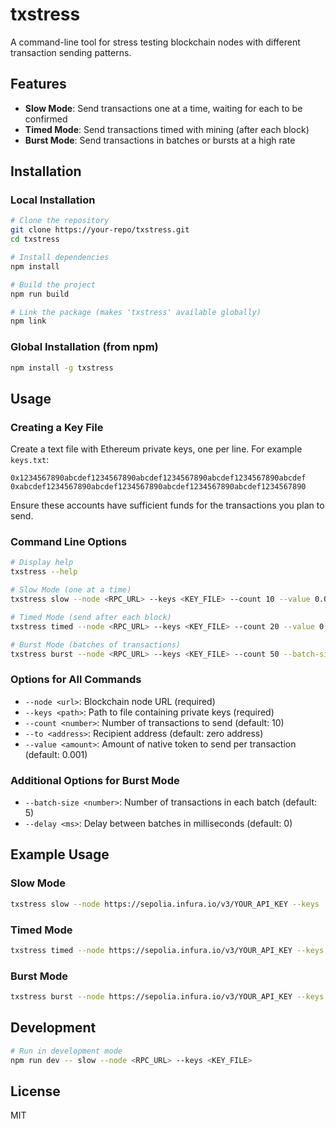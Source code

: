 # txstress

A command-line tool for stress testing blockchain nodes with different transaction sending patterns.

## Features

- **Slow Mode**: Send transactions one at a time, waiting for each to be confirmed
- **Timed Mode**: Send transactions timed with mining (after each block)
- **Burst Mode**: Send transactions in batches or bursts at a high rate

## Installation

### Local Installation

```bash
# Clone the repository
git clone https://your-repo/txstress.git
cd txstress

# Install dependencies
npm install

# Build the project
npm run build

# Link the package (makes 'txstress' available globally)
npm link
```

### Global Installation (from npm)

```bash
npm install -g txstress
```

## Usage

### Creating a Key File

Create a text file with Ethereum private keys, one per line. For example `keys.txt`:

```
0x1234567890abcdef1234567890abcdef1234567890abcdef1234567890abcdef
0xabcdef1234567890abcdef1234567890abcdef1234567890abcdef1234567890
```

Ensure these accounts have sufficient funds for the transactions you plan to send.

### Command Line Options

```bash
# Display help
txstress --help

# Slow Mode (one at a time)
txstress slow --node <RPC_URL> --keys <KEY_FILE> --count 10 --value 0.001

# Timed Mode (send after each block)
txstress timed --node <RPC_URL> --keys <KEY_FILE> --count 20 --value 0.001

# Burst Mode (batches of transactions)
txstress burst --node <RPC_URL> --keys <KEY_FILE> --count 50 --batch-size 5 --delay 500
```

### Options for All Commands

- `--node <url>`: Blockchain node URL (required)
- `--keys <path>`: Path to file containing private keys (required)
- `--count <number>`: Number of transactions to send (default: 10)
- `--to <address>`: Recipient address (default: zero address)
- `--value <amount>`: Amount of native token to send per transaction (default: 0.001)

### Additional Options for Burst Mode

- `--batch-size <number>`: Number of transactions in each batch (default: 5)
- `--delay <ms>`: Delay between batches in milliseconds (default: 0)

## Example Usage

### Slow Mode

```bash
txstress slow --node https://sepolia.infura.io/v3/YOUR_API_KEY --keys ./keys.txt --count 5 --to 0x742d35Cc6634C0532925a3b844Bc454e4438f44e --value 0.0001
```

### Timed Mode

```bash
txstress timed --node https://sepolia.infura.io/v3/YOUR_API_KEY --keys ./keys.txt --count 10 --to 0x742d35Cc6634C0532925a3b844Bc454e4438f44e --value 0.0001
```

### Burst Mode

```bash
txstress burst --node https://sepolia.infura.io/v3/YOUR_API_KEY --keys ./keys.txt --count 20 --batch-size 5 --delay 100 --to 0x742d35Cc6634C0532925a3b844Bc454e4438f44e --value 0.0001
```

## Development

```bash
# Run in development mode
npm run dev -- slow --node <RPC_URL> --keys <KEY_FILE>
```

## License

MIT
